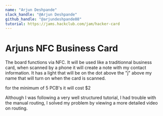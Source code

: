 ```yaml
---
name: "Arjun Deshpande"
slack_handle: "@Arjun Deshpande"
github_handle: "@arjundeshpande08"
tutorial: https://jams.hackclub.com/jam/hacker-card
---
```


# Arjuns NFC Business Card

<!-- Describe your board in 2-3 sentences. What are you making? What will it do? -->
The board functions via NFC. It will be used like a traditionnal business card, when scanned by a phone it will create a note with my contact information.
It has a light that will be on the dot above the "j" above my name that will turn on when the card is scanned.

<!-- How much is it going to cost? -->
for the minimum of 5 PCB's it will cost $2

<!-- Tell us a little bit about your design process. What were some challenges? What helped? ***Totally optional*** -->
Although I was following a very well structured tutorial, I had trouble with the manual routing, I solved my problem by viewing a more detailed video
on routing.
